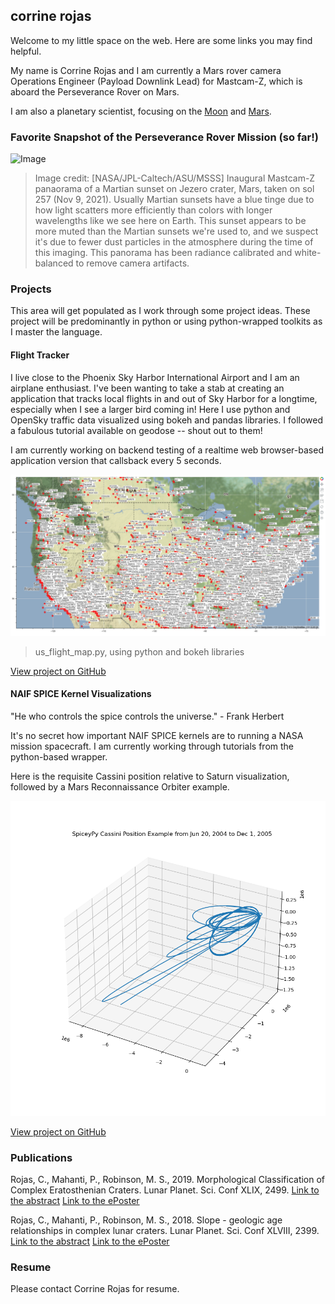 ## corrine rojas

Welcome to my little space on the web. Here are some links you may find helpful.

My name is Corrine Rojas and I am currently a Mars rover camera Operations Engineer (Payload Downlink Lead) for Mastcam-Z, which is aboard the Perseverance Rover on Mars. 

I am also a planetary scientist, focusing on the [Moon](https://www.hou.usra.edu/meetings/lpsc2019/pdf/2499.pdf) and [Mars](https://mars.nasa.gov/people/profile/index.cfm?id=23248).





### Favorite Snapshot of the Perseverance Rover Mission (so far!)

![Image](https://photojournal.jpl.nasa.gov/jpegMod/PIA24935_modest.jpg)
>Image credit: [NASA/JPL-Caltech/ASU/MSSS]
>Inaugural Mastcam-Z panaorama of a Martian sunset on Jezero crater, Mars, taken on sol 257 (Nov 9, 2021). Usually Martian sunsets have a blue tinge due to how light scatters more efficiently than colors with longer wavelengths like we see here on Earth. This sunset appears to be more muted than the Martian sunsets we're used to, and we suspect it's due to fewer dust particles in the atmosphere during the time of this imaging. This panorama has been radiance calibrated and white-balanced to remove camera artifacts. 




### Projects

This area will get populated as I work through some project ideas. These project will be predominantly in python or using python-wrapped toolkits as I master the language.

#### Flight Tracker
I live close to the Phoenix Sky Harbor International Airport and I am an airplane enthusiast. I've been wanting to take a stab at creating an application that tracks local flights in and out of Sky Harbor for a longtime, especially when I see a larger bird coming in! Here I use python and OpenSky traffic data visualized using bokeh and pandas libraries. I followed a fabulous tutorial available on geodose -- shout out to them! 

I am currently working on backend testing of a realtime web browser-based application version that callsback every 5 seconds. 

![Image](https://raw.githubusercontent.com/corrinerojas/flight_tracker/master/us_flight_map_static.png)
>us_flight_map.py, using python and bokeh libraries

[View project on GitHub](https://github.com/corrinerojas/flight_tracker)


#### NAIF SPICE Kernel Visualizations

"He who controls the spice controls the universe." - Frank Herbert

It's no secret how important NAIF SPICE kernels are to running a NASA mission spacecraft. I am currently working through tutorials from the python-based wrapper.

Here is the requisite Cassini position relative to Saturn visualization, followed by a Mars Reconnaissance Orbiter example. 

![Image](https://raw.githubusercontent.com/corrinerojas/naif/master/cassini/SpiceyPy_CassiniTutorial_PositionEx.png)

[View project on GitHub](https://github.com/corrinerojas/naif)

### Publications

Rojas, C., Mahanti, P., Robinson, M. S., 2019. Morphological Classification of Complex Eratosthenian Craters. Lunar Planet. Sci. Conf XLIX, 2499. [Link to the abstract](https://www.hou.usra.edu/meetings/lpsc2019/pdf/2499.pdf) [Link to the ePoster](https://www.hou.usra.edu/meetings/lpsc2019/eposter/2499.pdf)

Rojas, C., Mahanti, P., Robinson, M. S., 2018. Slope - geologic age relationships in complex lunar craters. Lunar Planet. Sci. Conf XLVIII, 2399. [Link to the abstract](https://www.hou.usra.edu/meetings/lpsc2018/pdf/2399.pdf) [Link to the ePoster](https://www.hou.usra.edu/meetings/lpsc2018/eposter/2399.pdf)

### Resume

Please contact Corrine Rojas for resume.

